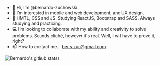 - 👋 Hi, I’m @bernardo-zuchowski
- 👀 I’m interested in mobile and web development, and UX design.
- 🌱 HMTL, CSS and JS. Studying ReactJS, Bootstrap and SASS. Always studying and practicing.
- 💻 I’m looking to collaborate with my ability and creativity to solve problems. Sounds cliché, however it's real. Well, I will have to prove it, right?
- 📫 How to contact me... ber.s.zuc@gmail.com


![Bernardo's github stats](https://github-readme-stats.vercel.app/api?username=bernardo-zuchowski&show_icons=true&theme=great-gatsby))
